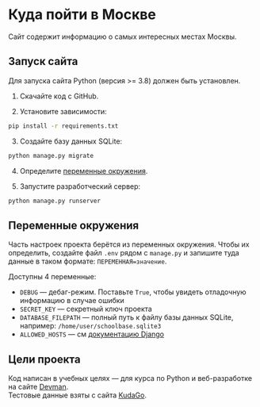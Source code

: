 # Куда пойти в Москве

Сайт содержит информацию о самых интересных местах Москвы.

## Запуск сайта

Для запуска сайта Python (версия >= 3.8) должен быть установлен.

1. Скачайте код с GitHub.  
   
2. Установите зависимости:
```sh
pip install -r requirements.txt
```

3. Создайте базу данных SQLite:
```sh
python manage.py migrate
```

4. Определите [переменные окружения](#переменные-окружения).
   
5. Запустите разработческий сервер:
```sh
python manage.py runserver
```

## Переменные окружения

Часть настроек проекта берётся из переменных окружения. Чтобы их определить, создайте файл `.env` рядом с `manage.py` и запишите туда данные в таком формате: `ПЕРЕМЕННАЯ=значение`.

Доступны 4 переменные:
- `DEBUG` — дебаг-режим. Поставьте `True`, чтобы увидеть отладочную информацию в случае ошибки
- `SECRET_KEY` — секретный ключ проекта
- `DATABASE_FILEPATH` — полный путь к файлу базы данных SQLite, например: `/home/user/schoolbase.sqlite3`
- `ALLOWED_HOSTS` — см [документацию Django](https://docs.djangoproject.com/en/3.1/ref/settings/#allowed-hosts)



## Цели проекта

Код написан в учебных целях — для курса по Python и веб-разработке на сайте [Devman](https://dvmn.org).  
Тестовые данные взяты с сайта [KudaGo](https://kudago.com/).
